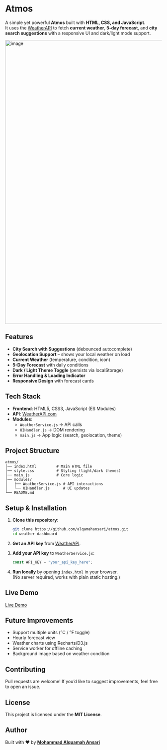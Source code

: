 # Atmos

A simple yet powerful **Atmos** built with **HTML, CSS, and JavaScript**.  
It uses the [WeatherAPI](https://www.weatherapi.com/) to fetch **current weather**, **5-day forecast**, and **city search suggestions** with a responsive UI and dark/light mode support.

<img width="1918" height="909" alt="image" src="https://github.com/user-attachments/assets/b39c19ef-0894-4bc6-9d6f-5ca0a2c92723" />



## Features
- **City Search with Suggestions** (debounced autocomplete)
- **Geolocation Support** – shows your local weather on load
- **Current Weather** (temperature, condition, icon)
- **5-Day Forecast** with daily conditions
- **Dark / Light Theme Toggle** (persists via localStorage)
- **Error Handling & Loading Indicator**
- **Responsive Design** with forecast cards


## Tech Stack
- **Frontend**: HTML5, CSS3, JavaScript (ES Modules)
- **API**: [WeatherAPI.com](https://www.weatherapi.com/)
- **Modules**:
  - `WeatherService.js` → API calls
  - `UIHandler.js` → DOM rendering
  - `main.js` → App logic (search, geolocation, theme)


## Project Structure
```
atmos/
│── index.html         # Main HTML file
│── style.css          # Styling (light/dark themes)
│── main.js            # Core logic
│── modules/
│   ├── WeatherService.js # API interactions
│   └── UIHandler.js      # UI updates
└── README.md
```


## Setup & Installation
1. **Clone this repository**:
   ```bash
   git clone https://github.com/alqamahansari/atmos.git
   cd weather-dashboard
   ```

2. **Get an API key** from [WeatherAPI](https://www.weatherapi.com/).

3. **Add your API key** to `WeatherService.js`:
   ```js
   const API_KEY = "your_api_key_here";
   ```

4. **Run locally** by opening `index.html` in your browser.  
   (No server required, works with plain static hosting.)


## Live Demo
[Live Demo](http://alqamahansari.github.io/atmos/)


## Future Improvements
- Support multiple units (°C / °F toggle)
- Hourly forecast view
- Weather charts using Recharts/D3.js
- Service worker for offline caching
- Background image based on weather condition


## Contributing
Pull requests are welcome! If you’d like to suggest improvements, feel free to open an issue.


## License
This project is licensed under the **MIT License**.


## Author
Built with ❤️ by **[Mohammad Alquamah Ansari](https://github.com/alqamahansari)**
